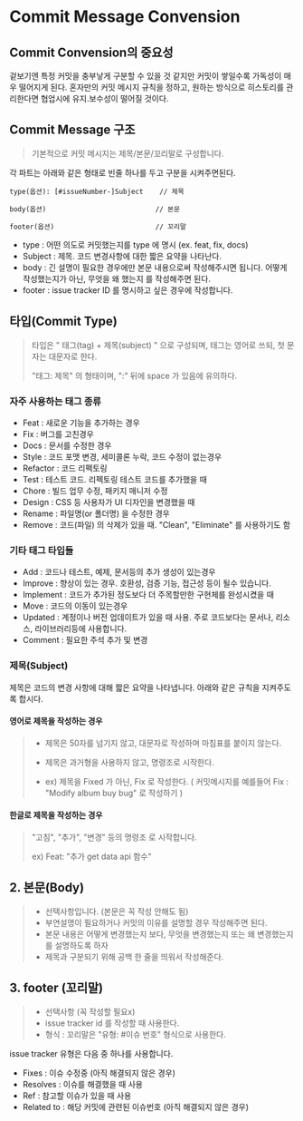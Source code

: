 # Commit Message Convension

## Commit Convension의 중요성

겉보기엔 특정 커밋을 충부낳게 구분할 수 있을 것 같지만
커밋이 쌓일수록 가독성이 매우 떨어지게 된다. 혼자만의 커밋 메시지 규칙을 정하고, 원하는 방식으로 히스토리를 관리한다면 협업시에 유지.보수성이 떨어질 것이다.


## Commit Message 구조

> 기본적으로 커밋 메시지는 제목/본문/꼬리말로 구성합니다.

각 파트는 아래와 같은 형태로 빈줄 하나를 두고 구분을 시켜주면된다.

```
type(옵션): [#issueNumber-]Subject    // 제목

body(옵션)                           // 본문

footer(옵션)                         // 꼬리말
```

- type : 어떤 의도로 커밋했는지를 type 에 명시 (ex. feat, fix, docs)
- Subject : 제목. 코드 변경사항에 대한 짧은 요약을 나타난다.
- body : 긴 설명이 필요한 경우에만 본문 내용으로써 작성해주시면 됩니다. 어떻게 작성했는지가 아닌, 무엇을 왜 했는지 를 작성해주면 된다.
- footer : issue tracker ID 를 명시하고 싶은 경우에 작성합니다.

## 타입(Commit Type)

> 타입은 " 태그(tag) + 제목(subject) " 으로 구성되며, 태그는 영어로 쓰되, 첫 문자는 대문자로 한다.
>
> "태그: 제목" 의 형태이며, ":" 뒤에 space 가 있음에 유의하다.

### 자주 사용하는 태그 종류

- Feat : 새로운 기능을 추가하는 경우
- Fix : 버그를 고친경우
- Docs : 문서를 수정한 경우
- Style : 코드 포맷 변경, 세미콜론 누락, 코드 수정이 없는경우
- Refactor : 코드 리펙토링
- Test : 테스트 코드. 리펙토링 테스트 코드를 추가했을 때
- Chore : 빌드 업무 수정, 패키지 매니저 수정
- Design : CSS 등 사용자가 UI 디자인을 변경했을 때
- Rename : 파일명(or 폴더명) 을 수정한 경우
- Remove : 코드(파일) 의 삭제가 있을 때. "Clean", "Eliminate" 를 사용하기도 함

### 기타 태그 타입들

- Add : 코드나 테스트, 예제, 문서등의 추가 생성이 있는경우
- Improve : 향상이 있는 경우. 호환성, 검증 기능, 접근성 등이 될수 있습니다.
- Implement : 코드가 추가된 정도보다 더 주목할만한 구현체를 완성시켰을 때
- Move : 코드의 이동이 있는경우
- Updated : 계정이나 버전 업데이트가 있을 때 사용. 주로 코드보다는 문서나, 리소스, 라이브러리등에 사용합니다.
- Comment : 필요한 주석 추가 및 변경

### 제목(Subject)

제목은 코드의 변경 사항에 대해 짧은 요약을 나타냅니다.
아래와 같은 규칙을 지켜주도록 합시다.

#### 영어로 제목을 작성하는 경우

>- 제목은 50자를 넘기지 않고, 대문자로 작성하며 마침표를 붙이지 않는다.
>
> - 제목은 과거형을 사용하지 않고, 명령조로 시작한다.
>
> - ex) 제목을 Fixed 가 아닌, Fix 로 작성한다.
> ( 커밋메시지를 예를들어 Fix : "Modify album buy bug" 로 작성하기 )

#### 한글로 제목을 작성하는 경우
>"고침", "추가", "변경" 등의 명령조 로 시작합니다.
>
>ex) Feat: "추가 get data api 함수"

## 2. 본문(Body)

> - 선택사항입니다. (본문은 꼭 작성 안해도 됨)
>- 부연설명이 필요하거나 커밋의 이유를 설명할 경우 작성해주면 된다.
> - 본문 내용은 어떻게 변경했는지 보다, 무엇을 변경했는지 또는 왜 변경했는지 를 설명하도록 하자
> - 제목과 구분되기 위해 공백 한 줄을 띄워서 작성해준다.


## 3. footer (꼬리말)

> - 선택사항 (꼭 작성할 필요x)
> - issue tracker id 를 작성할 때 사용한다.
> - 형식 : 꼬리말은 "유형: #이슈 번호" 형식으로 사용한다.

issue tracker 유형은 다음 중 하나를 사용합니다.

- Fixes : 이슈 수정중 (아직 해결되지 않은 경우)
- Resolves : 이슈를 해결했을 때 사용
- Ref : 참고할 이슈가 있을 때 사용
- Related to : 해당 커밋에 관련된 이슈번호 (아직 해결되지 않은 경우)